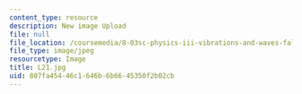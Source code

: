 ```yaml
---
content_type: resource
description: New image Upload
file: null
file_location: /coursemedia/8-03sc-physics-iii-vibrations-and-waves-fall-2016/807fa45446c1646b6b6645350f2b02cb_L21.jpg
file_type: image/jpeg
resourcetype: Image
title: L21.jpg
uid: 807fa454-46c1-646b-6b66-45350f2b02cb
---
```

